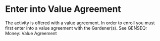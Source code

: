 # Enter into Value Agreement

The activity is offered with a value agreement. In order to enroll you must first enter into a value agreement with the Gardener(s). See GENSEQ: Money: Value Agreement